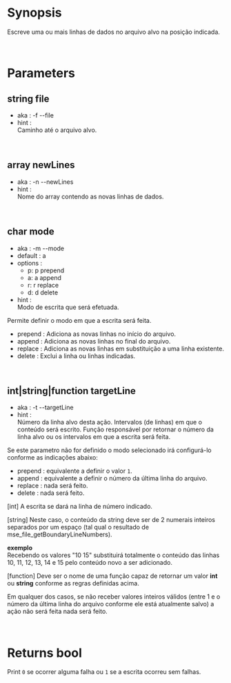 # Synopsis

Escreve uma ou mais linhas de dados no arquivo alvo na posição indicada.



&nbsp;

# Parameters

## string file

- aka       : -f --file
- hint      :  
  Caminho até o arquivo alvo.


&nbsp;

## array newLines

- aka       : -n --newLines
- hint      :  
  Nome do array contendo as novas linhas de dados.


&nbsp;

## char mode

- aka       : -m --mode
- default   : a
- options   :
  - p: p prepend
  - a: a append
  - r: r replace
  - d: d delete
- hint      :  
  Modo de escrita que será efetuada.

Permite definir o modo em que a escrita será feita.

- prepend : Adiciona as novas linhas no início do arquivo.
- append  : Adiciona as novas linhas no final do arquivo.
- replace : Adiciona as novas linhas em substituição a uma linha existente.
- delete  : Exclui a linha ou linhas indicadas.


&nbsp;

## int|string|function targetLine

- aka       : -t --targetLine
- hint      :  
  Número da linha alvo desta ação.
  Intervalos (de linhas) em que o conteúdo será escrito.
  Função responsável por retornar o número da linha alvo ou os intervalos em 
  que a escrita será feita.

Se este parametro não for definido o modo selecionado irá configurá-lo conforme 
as indicações abaixo:

- prepend : equivalente a definir o valor `1`.
- append  : equivalente a definir o número da última linha do arquivo.
- replace : nada será feito.
- delete  : nada será feito.

[int]
A escrita se dará na linha de número indicado.  


[string]
Neste caso, o conteúdo da string deve ser de 2 numerais inteiros separados por 
um espaço (tal qual o resultado de mse_file_getBoundaryLineNumbers).

**exemplo**  
Recebendo os valores "10 15" substituirá totalmente o conteúdo das linhas 10, 
11, 12, 13, 14 e 15 pelo conteúdo novo a ser adicionado.


[function]
Deve ser o nome de uma função capaz de retornar um valor **int** ou **string** 
conforme as regras definidas acima.


Em qualquer dos casos, se não receber valores inteiros válidos (entre 1 e o
número da última linha do arquivo conforme ele está atualmente salvo) a ação 
não será feita nada será feito.




&nbsp;

# Returns bool

Print `0` se ocorrer alguma falha ou `1` se a escrita ocorreu sem falhas.